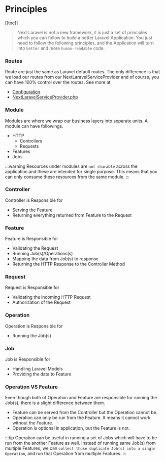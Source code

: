 # Principles

[[toc]]

> Next Laravel is not a new framework, it is just a set of principles which you can follow to build a better Laravel Application.
> You just need to follow the following principles, and the Application will turn into `better` and more `human-readable` code.

### Routes

Route are just the same as Laravel default routes. The only difference is that we load our routes from our NextLaravelServiceProvider and of course, 
you can have 100% control over the routes. See more at
- [Configuration](/configuration.html#config)
- [NextLaravelServiceProvider.php](https://github.com/laranex/next-laravel/blob/master/src/NextLaravelServiceProvider.php#L46)

### Module
Modules are where we wrap our business layers into separate units. A module can have followings.
- HTTP
  - Controllers
  - Requests
- Features
- Jobs

:::warning
Resources under modules are `not sharable` across the application and these are intended for single purpose.
This means that you can only consume these resources from the same module.
:::

### Controller

Controller is Responsible for
- Serving the Feature
- Returning everything returned from Feature to the Request

### Feature

Feature is Responsible for
- Validating the Request
- Running Job(s)/Operations(s)
- Mapping the data from Job(s) to response
- Returning the HTTP Response to the Controller Method

### Request

Request is Responsible for
- Validating the incoming HTTP Request
- Authorization of the Request

### Operation

Operation is Responsible for
- Running the Job(s)

### Job

Job is Responsible for
- Handling Laravel Models
- Providing the data to Feature

### Operation VS Feature

Even though both of Operation and Feature are responsible for running the Job(s), there is a slight difference between them.
- Feature can be served from the Controller but the Operation cannot be.
- Operation can only be run from the Feature. It means it cannot work without the Feature.
- Operation is optional in application, but the Feature is not.

:::tip
Operation can be useful in running a set of Jobs which will have to be run from the another Feature as well.
Instead of running same Job(s) from multiple Features, we can `collect those duplicate Job(s) into a single Operation`,
and run that Operation from multiple Features.
:::
